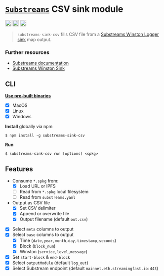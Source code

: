 # [`Substreams`](https://substreams.streamingfast.io/) CSV sink module

[<img alt="github" src="https://img.shields.io/badge/Github-substreams.csv-8da0cb?style=for-the-badge&logo=github" height="20">](https://github.com/pinax-network/substreams-sink-csv)
[<img alt="npm" src="https://img.shields.io/npm/v/substreams-sink-csv.svg?style=for-the-badge&color=CB0001&logo=npm" height="20">](https://www.npmjs.com/package/substreams-sink-csv)
[<img alt="GitHub Workflow Status" src="https://img.shields.io/github/actions/workflow/status/pinax-network/substreams-sink-csv/ci.yml?branch=main&style=for-the-badge" height="20">](https://github.com/pinax-network/substreams-sink-csv/actions?query=branch%3Amain)


> `substreams-sink-csv` fills CSV file from a [Substreams Winston Logger sink](https://github.com/pinax-network/substreams-sink-winston) map output.

### Further resources

- [Substreams documentation](https://substreams.streamingfast.io)
- [Substreams Winston Sink](https://github.com/pinax-network/substreams-sink-winston)

## CLI
[**Use pre-built binaries**](https://github.com/pinax-network/substreams-sink-csv/releases)
- [x] MacOS
- [x] Linux
- [x] Windows

**Install** globally via npm
```
$ npm install -g substreams-sink-csv
```

**Run**
```
$ substreams-sink-csv run [options] <spkg>
```

## Features
- Consume `*.spkg` from:
  - [x] Load URL or IPFS
  - [ ] Read from `*.spkg` local filesystem
  - [ ] Read from `substreams.yaml`
- Output as CSV file
  - [x] Set CSV delimiter
  - [x] Append or overwrite file
  - [x] Output filename (default `out.csv`)
- [x] Select `meta` columns to output
- [x] Select `base` columns to output
  - [x] Time (`date,year,month,day,timestamp,seconds`)
  - [x] Block (`block_num`)
  - [x] Winston (`service,level,message`)
- [x] Set `start-block` & `end-block`
- [x] Select `outputModule` (default `log_out`)
- [x] Select Substream endpoint (default `mainnet.eth.streamingfast.io:443`)
